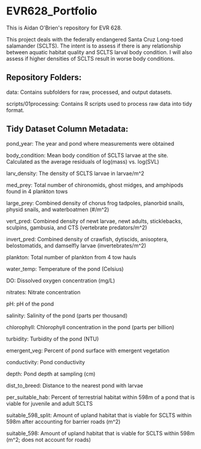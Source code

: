# EVR628_Portfolio

This is Aidan O'Brien's repository for EVR 628.

This project deals with the federally endangered Santa Cruz Long-toed salamander (SCLTS). The intent is to assess if there is any relationship between aquatic habitat quality and SCLTS larval body condition. I will also assess if higher densities of SCLTS result in worse body conditions.

## Repository Folders:

data: Contains subfolders for raw, processed, and output datasets.

scripts/01processing: Contains R scripts used to process raw data into tidy format.

## Tidy Dataset Column Metadata:

pond_year: The year and pond where measurements were obtained

body_condition: Mean body condition of SCLTS larvae at the site. Calculated as the average residuals of log(mass) vs. log(SVL)

larv_density: The density of SCLTS larvae in larvae/m\^2

med_prey: Total number of chironomids, ghost midges, and amphipods found in 4 plankton tows

large_prey: Combined density of chorus frog tadpoles, planorbid snails, physid snails, and waterboatmen (#/m\^2)

vert_pred: Combined density of newt larvae, newt adults, sticklebacks, sculpins, gambusia, and CTS (vertebrate predators/m\^2)

invert_pred: Combined density of crawfish, dytiscids, anisoptera, belostomatids, and damselfly larvae (invertebrates/m\^2)

plankton: Total number of plankton from 4 tow hauls

water_temp: Temperature of the pond (Celsius)

DO: Dissolved oxygen concentration (mg/L)

nitrates: Nitrate concentration

pH: pH of the pond

salinity: Salinity of the pond (parts per thousand)

chlorophyll: Chlorophyll concentration in the pond (parts per billion)

turbidity: Turbidity of the pond (NTU)

emergent_veg: Percent of pond surface with emergent vegetation

conductivity: Pond conductivity

depth: Pond depth at sampling (cm)

dist_to_breed: Distance to the nearest pond with larvae

per_suitable_hab: Percent of terrestrial habitat within 598m of a pond that is viable for juvenile and adult SCLTS

suitable_598_split: Amount of upland habitat that is viable for SCLTS within 598m after accounting for barrier roads (m\^2)

suitable_598: Amount of upland habitat that is viable for SCLTS within 598m (m\^2; does not account for roads)
